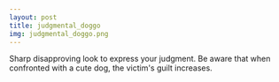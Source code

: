 ```yaml
---
layout: post
title: judgmental_doggo
img: judgmental_doggo.png
---
```

Sharp disapproving look to express your judgment. Be aware that when confronted with a cute dog, the victim's guilt increases.

